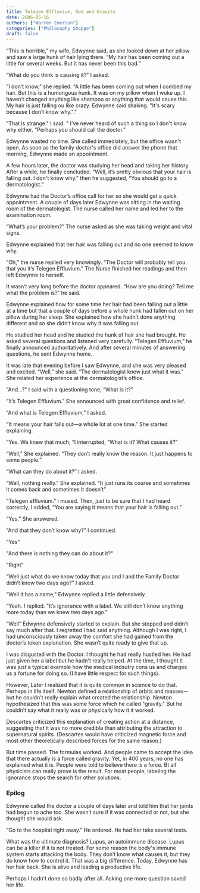 ```yaml
---
title: Telegen Effluvium, God and Gravity 
date: 2006-05-16
authors: ["Warren Emerson"]
categories: ["Philosophy Shoppe"]
draft: false
---
```


“This is horrible,” my wife, Edwynne said, as she looked down at her pillow and saw a large hunk of hair lying there. “My hair has been coming out a little for several weeks. But it has never been this bad.”

“What do you think is causing it?” I asked.

“I don’t know,” she replied. “A little has been coming out when I combed my hair. But this is a humongous hunk. It was on my pillow when I woke up. I haven’t changed anything like shampoo or anything that would cause this. My hair is just falling ou like crazy. Edwynne said shaking. "It's scary because I don’t know why."."

“That is strange." I said. " I’ve never heard of such a thing so I don't know why either. “Perhaps you should call the doctor.”

Edwynne wasted no time. She called immediately, but the office wasn't open. As soon as the family doctor's office did answer the phone that morning, Edwynne made an appointment.

A few hours later, the doctor was studying her head and taking her history. After a while, he finally concluded. “Well, it’s pretty obvious that your hair is falling out. I don't know why." then he suggested, “You should go to a dermatologist.”

Edwynne had the Doctor’s office call for her so she would get a quick appointment. A couple of days later Edwynne was sitting in the waiting room of the dermatologist. The nurse called her name and led her to the examination room.

“What’s your problem?” The nurse asked as she was taking weight and vital signs.

Edwynne explained that her hair was falling out and no one seemed to know why.

“Oh,” the nurse replied very knowingly. “The Doctor will probably tell you that you it’s Telegen Effluvium.” The Nurse finished her readings and then left Edwynne to herself.

It wasn’t very long before the doctor appeared. “How are you doing? Tell me what the problem is?” he said.

Edwynne explained how for some time her hair had been falling out a little at a time but that a couple of days before a whole hunk had fallen out on her pillow during her sleep. She explained how she hadn’t done anything different and so she didn’t know why it was falling out.

He studied her head and he studied the hunk of hair she had brought. He asked several questions and listened very carefully. “Telegen Effluvium,” he finally announced authoritatively. And after several minutes of answering questions, he sent Edwynne home.

It was late that evening before I saw Edwynne, and she was very pleased and excited. “Well,” she said. “The dermatologist knew just what it was.” She related her experience at the dermatologist’s office.

“And...?” I said with a questioning tone, “What is it?”

“It’s Telegen Effluvium.” She announced with great confidence and relief.

“And what is Telegen Effluvium,” I asked.

“It means your hair falls out—a whole lot at one time.” She started explaining.

“Yes. We knew that much, “I interrupted, “What is it? What causes it?”

“Well,” She explained. “They don’t really know the reason. It just happens to some people.”

“What can they do about it?” I asked.

“Well, nothing really.” She explained. “It just runs its course and sometimes it comes back and sometimes it doesn’t”

“Telegen effluvium.” I mused. Then, just to be sure that I had heard correctly, I added, “You are saying it means that your hair is falling out.”

“Yes.” She answered.

“And that they don’t know why?” I continued.

“Yes”

"And there is nothing they can do about it?"

“Right”

“Well just what do we know today that you and I and the Family Doctor didn’t know two days ago?” I asked.

“Well it has a name,” Edwynne replied a little defensively.

“Yeah. I replied. "It’s ignorance with a label. We still don’t know anything more today than we knew two days ago.”

“Well” Edwynne defensively started to explain. But she stopped and didn’t say much after that. I regretted I had said anything. Although I was right, I had unconsciously taken away the comfort she had gained from the doctor’s token explanation. She wasn’t quite ready to give that up.

I was disgusted with the Doctor. I thought he had really hustled her. He had just given her a label but he hadn't really helped. At the time, I thought it was just a typical example how the medical indsutry cons us and charges us a fortune for doing so. (I have little respect for such things).

However, Later I realized that it is quite common in science to do that. Perhaps in life itself. Newton defined a relationship of orbits and masses--but he couldn't really explain what created the relationship. Newton hypothesized that this was some force which he called "gravity." But he couldn't say what it really was or physically how it it worked.

Descartes criticized this explanation of creating action at a distance, suggesting that it was no more credible than attributing the attraction to supernatural spirits. (Descartes would have criticized magnetic force and most other theoretically described forces for the same reason.)

But time passed. The formulas worked. And people came to accept the idea that there actually is a force called gravity. Yet, in 400 years, no one has explained what it is. People were told to believe there is a force. Bt all physicists can really prove is the result. For most people, labeling the ignorance stops the search for other solutions.

### Epilog
Edwynne called the doctor a couple of days later and told him that her joints had begun to ache too. She wasn’t sure if it was connected or not, but she thought she would ask.

“Go to the hospital right away.” He ordered. He had her take several tests.

What was the ultimate diagnosis? Lupus, an autoimmune disease. Lupus can be a killer if it is not treated. For some reason the body's immune system starts attacking the body. They don’t know what causes it, but they do know how to control it. That was a big difference. Today, Edwynne has her hair back. She is alive and leading a productive life.

Perhaps I hadn't done so badly after all. Asking one more question saved her life.